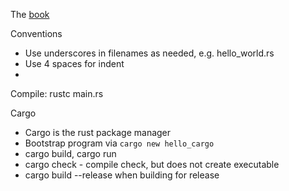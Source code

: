 The [book](https://doc.rust-lang.org/book/)


Conventions

* Use underscores in filenames as needed, e.g. hello_world.rs
* Use 4 spaces for indent
* 

Compile: rustc main.rs

Cargo

* Cargo is the rust package manager
* Bootstrap program via `cargo new hello_cargo`
* cargo build, cargo run
* cargo check - compile check, but does not create executable
* cargo build --release when building for release



